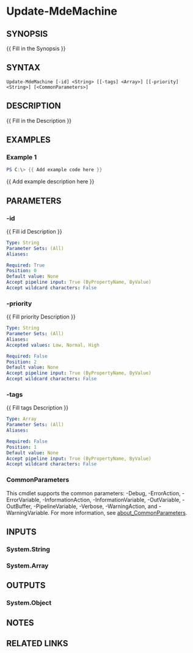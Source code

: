 ﻿---
external help file: PSMDE-help.xml
Module Name: PSMDE
online version: https://docs.microsoft.com/en-us/microsoft-365/security/defender-endpoint/exposed-apis-create-app-webapp?view=o365-worldwide
schema: 2.0.0
---

# Update-MdeMachine

## SYNOPSIS
{{ Fill in the Synopsis }}

## SYNTAX

```
Update-MdeMachine [-id] <String> [[-tags] <Array>] [[-priority] <String>] [<CommonParameters>]
```

## DESCRIPTION
{{ Fill in the Description }}

## EXAMPLES

### Example 1
```powershell
PS C:\> {{ Add example code here }}
```

{{ Add example description here }}

## PARAMETERS

### -id
{{ Fill id Description }}

```yaml
Type: String
Parameter Sets: (All)
Aliases:

Required: True
Position: 0
Default value: None
Accept pipeline input: True (ByPropertyName, ByValue)
Accept wildcard characters: False
```

### -priority
{{ Fill priority Description }}

```yaml
Type: String
Parameter Sets: (All)
Aliases:
Accepted values: Low, Normal, High

Required: False
Position: 2
Default value: None
Accept pipeline input: True (ByPropertyName, ByValue)
Accept wildcard characters: False
```

### -tags
{{ Fill tags Description }}

```yaml
Type: Array
Parameter Sets: (All)
Aliases:

Required: False
Position: 1
Default value: None
Accept pipeline input: True (ByPropertyName, ByValue)
Accept wildcard characters: False
```

### CommonParameters
This cmdlet supports the common parameters: -Debug, -ErrorAction, -ErrorVariable, -InformationAction, -InformationVariable, -OutVariable, -OutBuffer, -PipelineVariable, -Verbose, -WarningAction, and -WarningVariable. For more information, see [about_CommonParameters](http://go.microsoft.com/fwlink/?LinkID=113216).

## INPUTS

### System.String
### System.Array
## OUTPUTS

### System.Object
## NOTES

## RELATED LINKS
